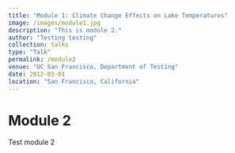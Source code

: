 ```yaml
---
title: "Module 1: Climate Change Effects on Lake Temperatures"
image: /images/module1.jpg
description: "This is module 2."
author: "Testing testing"
collection: talks
type: "Talk"
permalink: /module2
venue: "UC San Francisco, Department of Testing"
date: 2012-03-01
location: "San Francisco, California"
---
```


# Module 2  

Test module 2